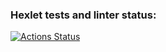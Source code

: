### Hexlet tests and linter status:
[![Actions Status](https://github.com/MariaChikh/python-project-52/actions/workflows/hexlet-check.yml/badge.svg)](https://github.com/MariaChikh/python-project-52/actions)